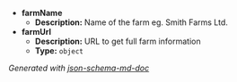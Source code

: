  - <b id="#/properties/farmName">farmName</b>
	 - **Description:** Name of the farm eg. Smith Farms Ltd.
 - <b id="#/properties/farmUrl">farmUrl</b>
	 - **Description:** URL to get full farm information
	 - **Type:** `object`

_Generated with [json-schema-md-doc](https://brianwendt.github.io/json-schema-md-doc/)_